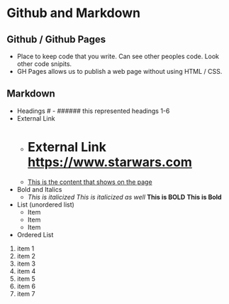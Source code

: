 # Github and Markdown

## Github / Github Pages
- Place to keep code that you write.  Can see other peoples code. Look other code snipits.
- GH Pages allows us to publish a web page without using HTML / CSS.

## Markdown

- Headings # - ###### this represented headings 1-6
- External Link
  - # External Link https://www.starwars.com
  - [This is the content that shows on the page](https://www.starwars.com)
- Bold and Italics
  - *This is italicized* _This is italicized as well_ **This is BOLD** __This is Bold__ 
- List (unordered list)
  - Item 
  - Item
  - Item
 - Ordered List
1. item 1
1. item 2
1. item 3
1. item 4
1. item 5
1. item 6
1. item 7
